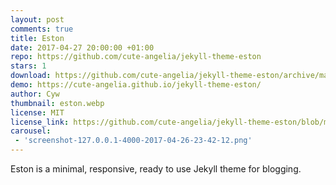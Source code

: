 ```yaml
---
layout: post
comments: true
title: Eston
date: 2017-04-27 20:00:00 +01:00
repo: https://github.com/cute-angelia/jekyll-theme-eston
stars: 1
download: https://github.com/cute-angelia/jekyll-theme-eston/archive/master.zip
demo: https://cute-angelia.github.io/jekyll-theme-eston/
author: Cyw
thumbnail: eston.webp
license: MIT
license_link: https://github.com/cute-angelia/jekyll-theme-eston/blob/master/LICENSE.txt
carousel:
 - 'screenshot-127.0.0.1-4000-2017-04-26-23-42-12.png'
---
```


Eston is a minimal, responsive, ready to use Jekyll theme for blogging.
